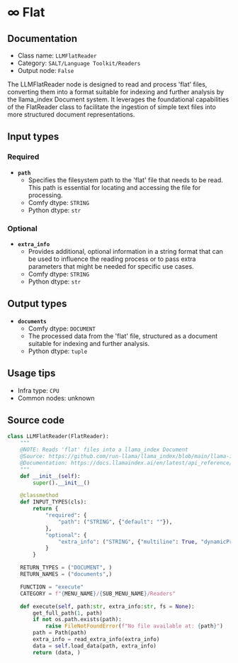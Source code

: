 # ∞ Flat
## Documentation
- Class name: `LLMFlatReader`
- Category: `SALT/Language Toolkit/Readers`
- Output node: `False`

The LLMFlatReader node is designed to read and process 'flat' files, converting them into a format suitable for indexing and further analysis by the llama_index Document system. It leverages the foundational capabilities of the FlatReader class to facilitate the ingestion of simple text files into more structured document representations.
## Input types
### Required
- **`path`**
    - Specifies the filesystem path to the 'flat' file that needs to be read. This path is essential for locating and accessing the file for processing.
    - Comfy dtype: `STRING`
    - Python dtype: `str`
### Optional
- **`extra_info`**
    - Provides additional, optional information in a string format that can be used to influence the reading process or to pass extra parameters that might be needed for specific use cases.
    - Comfy dtype: `STRING`
    - Python dtype: `str`
## Output types
- **`documents`**
    - Comfy dtype: `DOCUMENT`
    - The processed data from the 'flat' file, structured as a document suitable for indexing and further analysis.
    - Python dtype: `tuple`
## Usage tips
- Infra type: `CPU`
- Common nodes: unknown


## Source code
```python
class LLMFlatReader(FlatReader):
    """
    @NOTE: Reads 'flat' files into a llama_index Document
    @Source: https://github.com/run-llama/llama_index/blob/main/llama-index-integrations/readers/llama-index-readers-file/llama_index/readers/file/flat/base.py
    @Documentation: https://docs.llamaindex.ai/en/latest/api_reference/readers/file/#llama_index.readers.file.FlatReader
    """
    def __init__(self):
        super().__init__()

    @classmethod
    def INPUT_TYPES(cls):
        return {
            "required": {
                "path": ("STRING", {"default": ""}),
            },
            "optional": {
                "extra_info": ("STRING", {"multiline": True, "dynamicPrompts": False, "default": "{}"}),
            }
        }

    RETURN_TYPES = ("DOCUMENT", )
    RETURN_NAMES = ("documents",)

    FUNCTION = "execute"
    CATEGORY = f"{MENU_NAME}/{SUB_MENU_NAME}/Readers"

    def execute(self, path:str, extra_info:str, fs = None):
        get_full_path(1, path)
        if not os.path.exists(path):
            raise FileNotFoundError(f"No file available at: {path}")
        path = Path(path)
        extra_info = read_extra_info(extra_info)
        data = self.load_data(path, extra_info)
        return (data, )

```
